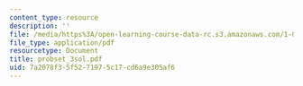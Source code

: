```yaml
---
content_type: resource
description: ''
file: /media/https%3A/open-learning-course-data-rc.s3.amazonaws.com/1-051-structural-engineering-design-fall-2003/7a2078f35f5271975c17cd6a9e305af6_probset_3sol.pdf
file_type: application/pdf
resourcetype: Document
title: probset_3sol.pdf
uid: 7a2078f3-5f52-7197-5c17-cd6a9e305af6
---
```

